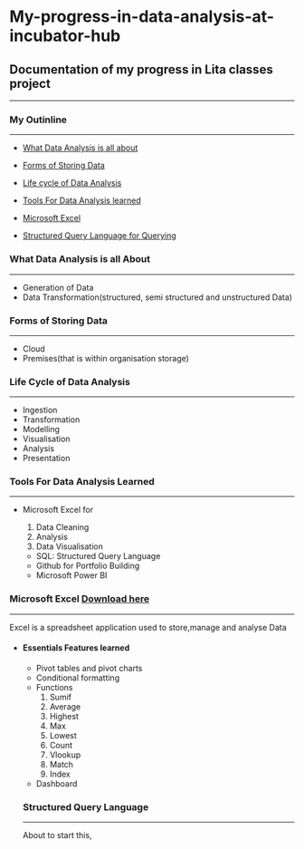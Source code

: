 # My-progress-in-data-analysis-at-incubator-hub

## Documentation of my progress in Lita classes project
---

### My Outinline
---

- [What Data Analysis is all about](#what-data-is-all-about)

- [Forms of Storing Data](#forms-of-storing-data)

- [Life cycle of Data Analysis](#life-cycle-of-data-analysis)

- [Tools For Data Analysis learned](#tools-for-data-anaysis-learned)

- [Microsoft Excel](#microsoft-excel)

- [Structured Query Language for Querying](#structured-query-language-for-querying)

### What Data Analysis is all About
---
- Generation of Data
- Data Transformation(structured, semi structured and unstructured Data)

### Forms of Storing Data
---
- Cloud
- Premises(that is within organisation storage)

### Life Cycle of Data Analysis 
---
- Ingestion
- Transformation
- Modelling
- Visualisation
- Analysis
- Presentation

### Tools For Data Analysis Learned 
---
- Microsoft Excel for
  1. Data Cleaning
  2. Analysis
  3. Data Visualisation

  - SQL: Structured Query Language
  - Github for Portfolio Building
  - Microsoft Power BI

### Microsoft Excel [Download here](https://www.microsoft.com)
---
Excel is a spreadsheet application used to store,manage and analyse Data

- #### Essentials Features learned
   - Pivot tables and pivot charts
   - Conditional formatting
   - Functions
     1. Sumif
     2. Average
     3. Highest
     4. Max
     5. Lowest
     6. Count
     7. Vlookup
     8. Match
     9. Index
  - Dashboard

  ### Structured Query Language
  ---
  About to start this, 
  
  
       













